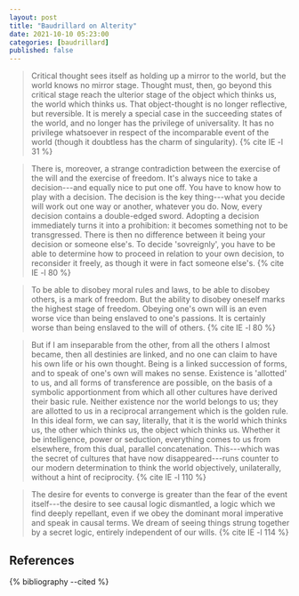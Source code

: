 ```yaml
---
layout: post
title: "Baudrillard on Alterity"
date: 2021-10-10 05:23:00
categories: [baudrillard]
published: false
---
```


> Critical thought sees itself as holding up a mirror to the world, but the world knows no mirror stage. Thought must, then, go beyond this critical stage reach the ulterior stage of the object which thinks us, the world which thinks us. That object-thought is no longer reflective, but reversible. It is merely a special case in the succeeding states of the world, and no longer has the privilege of universality. It has no privilege whatsoever in respect of the incomparable event of the world (though it doubtless has the charm of singularity). {% cite IE -l 31 %}

> There is, moreover, a strange contradiction between the exercise of the will and the exercise of freedom. It's always nice to take a decision---and equally nice to put one off. You have to know how to play with a decision. The decision is the key thing---what you decide will work out one way or another, whatever you do. Now, every decision contains a double-edged sword. Adopting a decision immediately turns it into a prohibition: it becomes something not to be transgressed. There is then no difference between it being your decision or someone else's. To decide 'sovreignly', you have to be able to determine how to proceed in relation to your own decision, to reconsider it freely, as though it were in fact someone else's. {% cite IE -l 80 %}

> To be able to disobey moral rules and laws, to be able to disobey others, is a mark of freedom. But the ability to disobey oneself marks the highest stage of freedom. Obeying one's own will is an even worse vice than being enslaved to one's passions. It is certainly worse than being enslaved to the will of others. {% cite IE -l 80 %}

> But if I am inseparable from the other, from all the others I almost became, then all destinies are linked, and no one can claim to have his own life or his own thought. Being is a linked succession of forms, and to speak of one's own will makes no sense. Existence is 'allotted' to us, and all forms of transference are possible, on the basis of a symbolic apportionment from which all other cultures have derived their basic rule. Neither existence nor the world belongs to us; they are allotted to us in a reciprocal arrangement which is the golden rule. In this ideal form, we can say, literally, that it is the world which thinks us, the other which thinks us, the object which thinks us. Whether it be intelligence, power or seduction, everything comes to us from elsewhere, from this dual, parallel concatenation. This---which was the secret of cultures that have now disappeared---runs counter to our modern determination to think the world objectively, unilaterally, without a hint of reciprocity. {% cite IE -l 110 %}

> The desire for events to converge is greater than the fear of the event itself---the desire to see causal logic dismantled, a logic which we find deeply repellant, even if we obey the dominant moral imperative and speak in causal terms. We dream of seeing things strung together by a secret logic, entirely independent of our wills. {% cite IE -l 114 %}

## References
{% bibliography --cited %}
